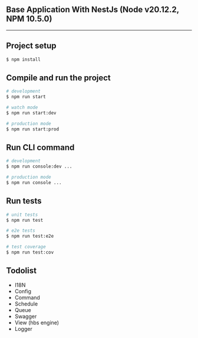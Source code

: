 ## Base Application With NestJs (Node v20.12.2, NPM 10.5.0)

----

## Project setup

```bash
$ npm install
```

## Compile and run the project

```bash
# development
$ npm run start

# watch mode
$ npm run start:dev

# production mode
$ npm run start:prod
```

## Run CLI command

```bash
# development
$ npm run console:dev ...

# production mode
$ npm run console ...
```

## Run tests

```bash
# unit tests
$ npm run test

# e2e tests
$ npm run test:e2e

# test coverage
$ npm run test:cov
```

## Todolist
* I18N
* Config
* Command
* Schedule
* Queue
* Swagger
* View (hbs engine)
* Logger